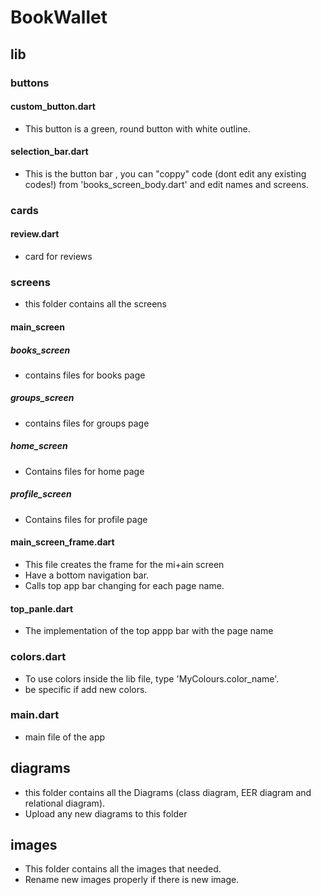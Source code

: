 # BookWallet

## lib

### buttons

#### custom_button.dart

- This button is a green, round button with white outline. 

#### selection_bar.dart

- This is the button bar , you can "coppy" code (dont edit any existing codes!) from 'books_screen_body.dart' and edit names and screens.

### cards

#### review.dart

- card for reviews 

### screens
- this folder contains all the screens

#### main_screen

##### books_screen
- contains files for books page

##### groups_screen
- contains files for groups page

##### home_screen
- Contains files for home page

##### profile_screen
- Contains files for profile page

#### main_screen_frame.dart
- This file creates the frame for the mi+ain screen
- Have a bottom navigation bar.
- Calls top app bar changing for each page name.

#### top_panle.dart
- The implementation of the top appp bar with the page name

### colors.dart

- To use colors inside the lib file, type 'MyColours.color_name'.
- be specific if add new colors.

### main.dart

- main file of the app

## diagrams

- this folder contains all the Diagrams (class diagram, EER diagram and relational diagram).
- Upload any new diagrams to this folder


## images

- This folder contains all the images that needed.
- Rename new images properly if there is new image.

